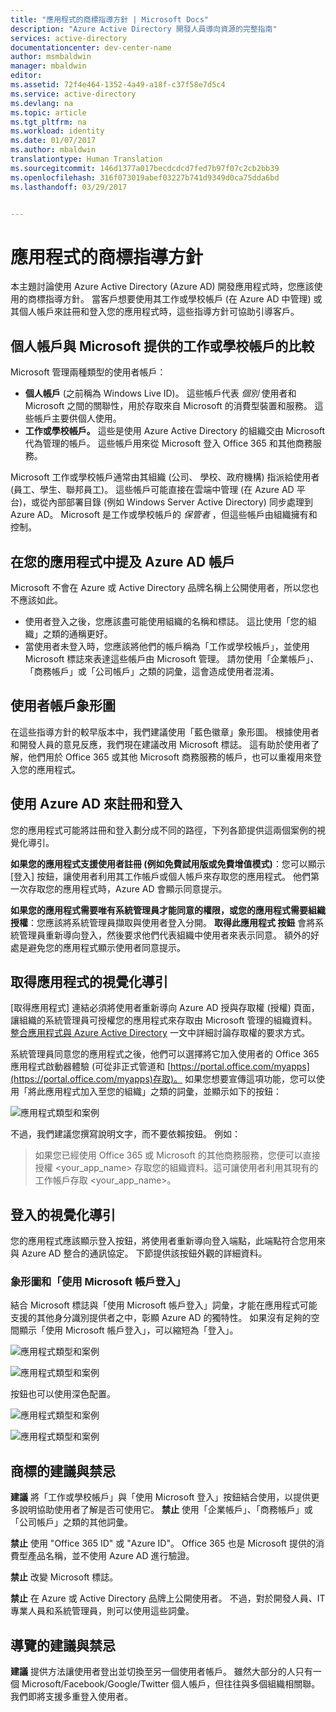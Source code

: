 ```yaml
---
title: "應用程式的商標指導方針 | Microsoft Docs"
description: "Azure Active Directory 開發人員導向資源的完整指南"
services: active-directory
documentationcenter: dev-center-name
author: msmbaldwin
manager: mbaldwin
editor: 
ms.assetid: 72f4e464-1352-4a49-a18f-c37f58e7d5c4
ms.service: active-directory
ms.devlang: na
ms.topic: article
ms.tgt_pltfrm: na
ms.workload: identity
ms.date: 01/07/2017
ms.author: mbaldwin
translationtype: Human Translation
ms.sourcegitcommit: 146d1377a017becdcdcd7fed7b97f07c2cb2bb39
ms.openlocfilehash: 316f073019abef03227b741d9349d0ca75dda6bd
ms.lasthandoff: 03/29/2017


---
```

# <a name="branding-guidelines-for-applications"></a>應用程式的商標指導方針
本主題討論使用 Azure Active Directory (Azure AD) 開發應用程式時，您應該使用的商標指導方針。 當客戶想要使用其工作或學校帳戶 (在 Azure AD 中管理) 或其個人帳戶來註冊和登入您的應用程式時，這些指導方針可協助引導客戶。

## <a name="personal-accounts-vs-work-or-school-accounts-from-microsoft"></a>個人帳戶與 Microsoft 提供的工作或學校帳戶的比較
Microsoft 管理兩種類型的使用者帳戶：

* **個人帳戶** (之前稱為 Windows Live ID)。 這些帳戶代表 *個別* 使用者和 Microsoft 之間的關聯性，用於存取來自 Microsoft 的消費型裝置和服務。 這些帳戶主要供個人使用。
* **工作或學校帳戶。** 這些是使用 Azure Active Directory 的組織交由 Microsoft 代為管理的帳戶。 這些帳戶用來從 Microsoft 登入 Office 365 和其他商務服務。

Microsoft 工作或學校帳戶通常由其組織 (公司、 學校、政府機構) 指派給使用者 (員工、學生、聯邦員工)。 這些帳戶可能直接在雲端中管理 (在 Azure AD 平台)，或從內部部署目錄 (例如 Windows Server Active Directory) 同步處理到 Azure AD。 Microsoft 是工作或學校帳戶的 *保管者* ，但這些帳戶由組織擁有和控制。

## <a name="referring-to-azure-ad-accounts-in-your-application"></a>在您的應用程式中提及 Azure AD 帳戶
Microsoft 不會在 Azure 或 Active Directory 品牌名稱上公開使用者，所以您也不應該如此。

* 使用者登入之後，您應該盡可能使用組織的名稱和標誌。 這比使用「您的組織」之類的通稱更好。
* 當使用者未登入時，您應該將他們的帳戶稱為「工作或學校帳戶」，並使用 Microsoft 標誌來表達這些帳戶由 Microsoft 管理。 請勿使用「企業帳戶」、「商務帳戶」或「公司帳戶」之類的詞彙，這會造成使用者混淆。

## <a name="user-account-pictogram"></a>使用者帳戶象形圖
在這些指導方針的較早版本中，我們建議使用「藍色徽章」象形圖。 根據使用者和開發人員的意見反應，我們現在建議改用 Microsoft 標誌。 這有助於使用者了解，他們用於 Office 365 或其他 Microsoft 商務服務的帳戶，也可以重複用來登入您的應用程式。

## <a name="signing-up-and-signing-in-with-azure-ad"></a>使用 Azure AD 來註冊和登入
您的應用程式可能將註冊和登入劃分成不同的路徑，下列各節提供這兩個案例的視覺化導引。

**如果您的應用程式支援使用者註冊 (例如免費試用版或免費增值模式)**：您可以顯示 [登入] 按鈕，讓使用者利用其工作帳戶或個人帳戶來存取您的應用程式。 他們第一次存取您的應用程式時，Azure AD 會顯示同意提示。

**如果您的應用程式需要唯有系統管理員才能同意的權限，或您的應用程式需要組織授權**：您應該將系統管理員擷取與使用者登入分開。 **取得此應用程式 按鈕** 會將系統管理員重新導向登入，然後要求他們代表組織中使用者來表示同意。 額外的好處是避免您的應用程式顯示使用者同意提示。

## <a name="visual-guidance-for-app-acquisition"></a>取得應用程式的視覺化導引
[取得應用程式] 連結必須將使用者重新導向 Azure AD 授與存取權 (授權) 頁面，讓組織的系統管理員可授權您的應用程式來存取由 Microsoft 管理的組織資料。 [整合應用程式與 Azure Active Directory](active-directory-integrating-applications.md) 一文中詳細討論存取權的要求方式。

系統管理員同意您的應用程式之後，他們可以選擇將它加入使用者的 Office 365 應用程式啟動器體驗 (可從非正式管道和 [https://portal.office.com/myapps](https://portal.office.com/myapps)存取)。 如果您想要宣傳這項功能，您可以使用「將此應用程式加入至您的組織」之類的詞彙，並顯示如下的按鈕：

![應用程式類型和案例](./media/active-directory-branding-guidelines/add-to-my-org.png)

不過，我們建議您撰寫說明文字，而不要依賴按鈕。 例如：

> 如果您已經使用 Office 365 或 Microsoft 的其他商務服務，您便可以直接授權 <your_app_name> 存取您的組織資料。這可讓使用者利用其現有的工作帳戶存取 <your_app_name>。
> 
> 

## <a name="visual-guidance-for-sign-in"></a>登入的視覺化導引
您的應用程式應該顯示登入按鈕，將使用者重新導向登入端點，此端點符合您用來與 Azure AD 整合的通訊協定。 下節提供該按鈕外觀的詳細資料。

### <a name="pictogram-and-sign-in-with-microsoft"></a>象形圖和「使用 Microsoft 帳戶登入」
結合 Microsoft 標誌與「使用 Microsoft 帳戶登入」詞彙，才能在應用程式可能支援的其他身分識別提供者之中，彰顯 Azure AD 的獨特性。 如果沒有足夠的空間顯示「使用 Microsoft 帳戶登入」，可以縮短為「登入」。

![應用程式類型和案例](./media/active-directory-branding-guidelines/sign-in-with-microsoft-light.png)

![應用程式類型和案例](./media/active-directory-branding-guidelines/sign-in-light.png)

按鈕也可以使用深色配置。

![應用程式類型和案例](./media/active-directory-branding-guidelines/sign-in-with-microsoft-dark.png)

![應用程式類型和案例](./media/active-directory-branding-guidelines/sign-in-dark.png)

## <a name="branding-dos-and-donts"></a>商標的建議與禁忌
**建議** 將「工作或學校帳戶」與「使用 Microsoft 登入」按鈕結合使用，以提供更多說明協助使用者了解是否可使用它。 **禁止** 使用「企業帳戶」、「商務帳戶」或「公司帳戶」之類的其他詞彙。

**禁止** 使用 "Office 365 ID" 或 "Azure ID"。 Office 365 也是 Microsoft 提供的消費型產品名稱，並不使用 Azure AD 進行驗證。

**禁止** 改變 Microsoft 標誌。

**禁止** 在 Azure 或 Active Directory 品牌上公開使用者。 不過，對於開發人員、IT 專業人員和系統管理員，則可以使用這些詞彙。

## <a name="navigation-dos-and-donts"></a>導覽的建議與禁忌
**建議** 提供方法讓使用者登出並切換至另一個使用者帳戶。 雖然大部分的人只有一個 Microsoft/Facebook/Google/Twitter 個人帳戶，但往往與多個組織相關聯。 我們即將支援多重登入使用者。


